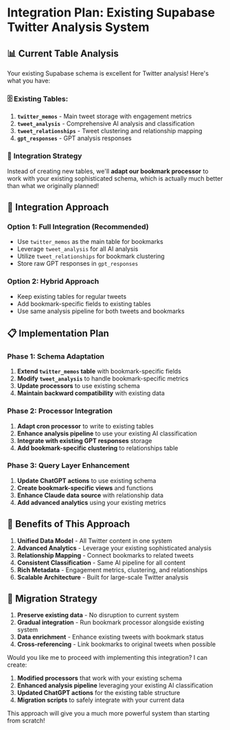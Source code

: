 # Integration Plan: Existing Supabase Twitter Analysis System

## 📊 Current Table Analysis

Your existing Supabase schema is excellent for Twitter analysis! Here's what you have:

### 🗄️ **Existing Tables:**
1. **`twitter_memos`** - Main tweet storage with engagement metrics
2. **`tweet_analysis`** - Comprehensive AI analysis and classification
3. **`tweet_relationships`** - Tweet clustering and relationship mapping
4. **`gpt_responses`** - GPT analysis responses

### 🎯 **Integration Strategy**

Instead of creating new tables, we'll **adapt our bookmark processor** to work with your existing sophisticated schema, which is actually much better than what we originally planned!

## 🔧 **Integration Approach**

### **Option 1: Full Integration (Recommended)**
- Use `twitter_memos` as the main table for bookmarks
- Leverage `tweet_analysis` for all AI analysis
- Utilize `tweet_relationships` for bookmark clustering
- Store raw GPT responses in `gpt_responses`

### **Option 2: Hybrid Approach**
- Keep existing tables for regular tweets
- Add bookmark-specific fields to existing tables
- Use same analysis pipeline for both tweets and bookmarks

## 📋 **Implementation Plan**

### Phase 1: Schema Adaptation
1. **Extend `twitter_memos` table** with bookmark-specific fields
2. **Modify `tweet_analysis`** to handle bookmark-specific metrics
3. **Update processors** to use existing schema
4. **Maintain backward compatibility** with existing data

### Phase 2: Processor Integration
1. **Adapt cron processor** to write to existing tables
2. **Enhance analysis pipeline** to use your existing AI classification
3. **Integrate with existing GPT responses** storage
4. **Add bookmark-specific clustering** to relationships table

### Phase 3: Query Layer Enhancement
1. **Update ChatGPT actions** to use existing schema
2. **Create bookmark-specific views** and functions
3. **Enhance Claude data source** with relationship data
4. **Add advanced analytics** using your existing metrics

## 🎨 **Benefits of This Approach**

1. **Unified Data Model** - All Twitter content in one system
2. **Advanced Analytics** - Leverage your existing sophisticated analysis
3. **Relationship Mapping** - Connect bookmarks to related tweets
4. **Consistent Classification** - Same AI pipeline for all content
5. **Rich Metadata** - Engagement metrics, clustering, and relationships
6. **Scalable Architecture** - Built for large-scale Twitter analysis

## 🔄 **Migration Strategy**

1. **Preserve existing data** - No disruption to current system
2. **Gradual integration** - Run bookmark processor alongside existing system
3. **Data enrichment** - Enhance existing tweets with bookmark status
4. **Cross-referencing** - Link bookmarks to original tweets when possible

Would you like me to proceed with implementing this integration? I can create:

1. **Modified processors** that work with your existing schema
2. **Enhanced analysis pipeline** leveraging your existing AI classification
3. **Updated ChatGPT actions** for the existing table structure
4. **Migration scripts** to safely integrate with your current data

This approach will give you a much more powerful system than starting from scratch!